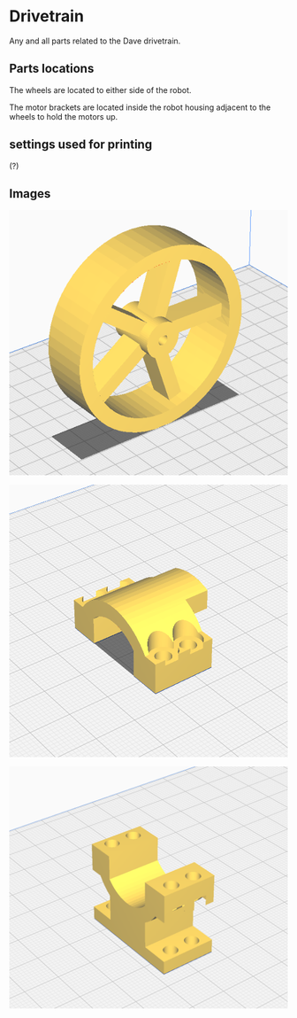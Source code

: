# Drivetrain

Any and all parts related to the Dave drivetrain.

## Parts locations
The wheels are located to either side of the robot. 

The motor brackets are located inside the robot housing adjacent to the wheels to hold the motors up.

## settings used for printing 
(?)

## Images
![3D model of wheel design](./WheelDesign.png "wheelImg")

![3D model of upper bracket design](./upperBracket.png "upperBracketImg")

![3D model of lower bracket design](./lowerBracket.png "lowerBracketImg")
